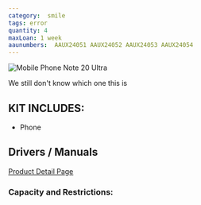 ```yaml
---
category:  smile
tags: error
quantity: 4
maxLoan: 1 week
aaunumbers:  AAUX24051 AAUX24052 AAUX24053 AAUX24054
---
```

![Mobile Phone Note 20 Ultra](https://fdn2.gsmarena.com/vv/pics/samsung/samsung-galaxy-note20-ultra-2.jpg)

We still don't know which one this is
## KIT INCLUDES:
-  Phone

## Drivers / Manuals
[Product Detail Page](https://www.samsung.com/us/business/support/owners/product/galaxy-note20-ultra-5g-t-mobile/)



### Capacity and Restrictions:
